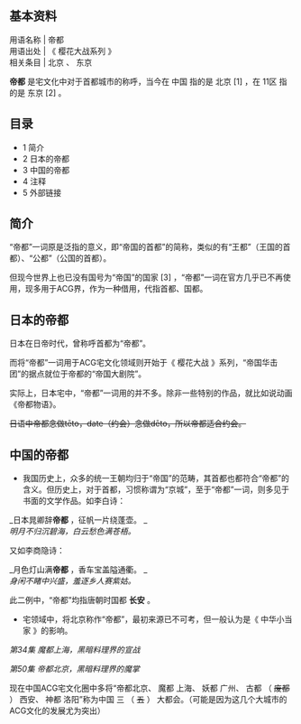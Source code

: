 **基本资料**  
---  
用语名称  |  帝都   
用语出处  |  《  樱花大战系列  》   
相关条目  |  北京  、  东京   
  
**帝都** 是宅文化中对于首都城市的称呼，当今在  中国  指的是  北京  [1]  ，在  11区  指的是  东京  [2]  。

##  目录

  * 1  简介 
  * 2  日本的帝都 
  * 3  中国的帝都 
  * 4  注释 
  * 5  外部链接 

##  简介

“帝都”一词原是泛指的意义，即“帝国的首都”的简称，类似的有“王都”（王国的首都）、“公都”（公国的首都）。

但现今世界上也已没有国号为“帝国”的国家  [3]  ，“帝都”一词在官方几乎已不再使用，现多用于ACG界，作为一种借用，代指首都、国都。

##  日本的帝都

日本在日帝时代，曾称呼首都为“帝都”。

而将“帝都”一词用于ACG宅文化领域则开始于《  樱花大战  》系列，“帝国华击团”的据点就位于帝都的“帝国大剧院”。

实际上，日本宅中，“帝都”一词用的并不多。除非一些特别的作品，就比如说动画《帝都物语》。

~~日语中帝都念做tēto，date（约会）念做dēto，所以帝都适合约会。~~

##  中国的帝都

  * 我国历史上，众多的统一王朝均归于“帝国”的范畴，其首都也都符合“帝都”的含义。但历史上，对于首都，习惯称谓为“京城”，至于“帝都”一词，则多见于书面的文学作品。如李白诗：   
  

_日本晁卿辞**帝都** ，征帆一片绕蓬壶。 _  
_明月不归沉碧海，白云愁色满苍梧。_  
  

又如李商隐诗：  
  

_月色灯山满**帝都** ，香车宝盖隘通衢。 _  
_身闲不睹中兴盛，羞逐乡人赛紫姑。_  
  

此二例中，“帝都”均指唐朝时国都 **长安** 。

  

  * 宅领域中，将北京称作“帝都”，最初来源已不可考，但一般认为是《  中华小当家  》的影响。 

  
_第34集 魔都上海，黑暗料理界的宣战_

_第50集 帝都北京，黑暗料理界的魔掌_

  
现在中国ACG宅文化圈中多将“帝都北京、  魔都  上海、  妖都  广州、  古都  （  ~~废都~~ ）  西安、  神都  洛阳”称为中国  三
（  ~~五~~ ）  大都会。（可能是因为这几个大城市的ACG文化的发展尤为突出）